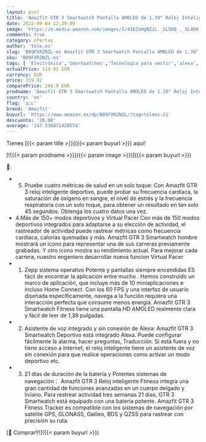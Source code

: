 ```yaml
---
layout: post
title: 'Amazfit GTR 3 Smartwatch Pantalla AMOLED de 1.39" Reloj Inteligente Fitness GPS 150 +Modos Deportivos 21 días de duración de la batería Monitoreo de Salud Alexa Integrado Zepp OS Sistema 5ATM Negro'
date: 2022-09-04 12:39:09
image: 'https://m.media-amazon.com/images/I/416ZoHgNZiL._SL500_._SL400_.jpg'
comments: true
category: ofertas
author: 'tole.es'
slug: 'B09FXRZNZL-es Amazfit GTR 3 Smartwatch Pantalla AMOLED de 1.39" Reloj...'
sku: 'B09FXRZNZL-es'
tags: [ 'Electrónica','Smartwatches','Tecnología para vestir','alexa','amazfit','🇪🇸', ]
actualPrice: 119.92 EUR
currency: EUR
price: 119.92
comparePrice: 149.9 EUR
prodname: 'Amazfit GTR 3 Smartwatch Pantalla AMOLED de 1.39" Reloj Inteligente Fitness GPS 150 +Modos Deportivos 21 días de duración de la batería Monitoreo de Salud Alexa Integrado Zepp OS Sistema 5ATM Negro'
country: 'es'
flag: '🇪🇸'
brand: 'Amazfit'
buyurl: 'https://www.amazon.es/dp/B09FXRZNZL/?tag=tolees-21'
descuento: '20.00'
average: '147.536071428574'
---
```


Tienes [{{< param title >}}]({{< param buyurl >}}) aqui!

[![{{< param prodname >}}]({{< param image >}})]({{< param buyurl >}})

🔎:

- 5. Pruebe cuatro métricas de salud en un solo toque: Con Amazfit GTR 3 reloj inteligente deportivo, puede probar su frecuencia cardíaca, la saturación de oxígeno en sangre, el nivel de estrés y la frecuencia respiratoria con un solo toque, para obtener un resultado en tan solo 45 segundos. Obtenga los cuatro datos una vez.
- 4.Más de 150+ modos deportivos y Virtual Pacer Con más de 150 modos deportivos integrados para adaptarse a su elección de actividad, el rastreador de actividad puede rastrear métricas como frecuencia cardíaca, calorías quemadas y más. Amazfit GTR 3 Smartwatch hombre mostrará un ícono para representar una de sus carreras previamente grabadas. Y otro ícono mostra su rendimiento actual. Para mejorar cada carrera, nuestro engeniero desarrollar nueva funcion Virtual Pacer
- 1. Zepp sistema operativo Potente y pantallas siempre encendidas ES fácil de encontrar la aplicación entre mucho . Hemos construido un marco de aplicación, que incluye más de 10 miniaplicaciones e incluso Home Connect. Con los 60 FPS y una interfaz de usuario diseñada específicamente, navega a la función requiera una interacción perfecta que consume menos energía. Amazfit GTR 3 Smartwatch Fitness tiene una pantalla HD AMOLED realmente clara y fácil de leer de 1,39 pulgadas.
- 2. Asistente de voz integrado y sin conexión de Alexa: Amazfit GTR 3 Smartwatch Deportivo está integrado Alexa. Puede configurar fácilmente la alarma, hacer preguntas, Traducción. Si está fuera y no tiene acceso a Internet, el reloj inteligente tiene un asistente de voz sin conexión para que realice operaciones como activar un modo deportivo etc.
- 3. 21 días de duración de la batería y Potentes sistemas de navegación： Amazfit GTR 3 Reloj inteligente Ftiness integra una gran cantidad de funciones avanzadas en un cuerpo delgado y liviano. Para restrear actividad tres semanas 21 dias, GTR 3 Smartwatch está equipado con una batería potente. Amazfit GTR 3 Fitness Tracker es compatible con los sistemas de navegación por satélite GPS, GLONASS, Galileo, BDS y QZSS para rastrear con precisión su ruta.

[🛒 Comprar!!!]({{< param buyurl >}})
